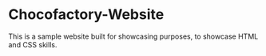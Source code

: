 # Chocofactory-Website
This is a sample website built for showcasing purposes, to showcase HTML and CSS skills.
